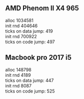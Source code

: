 AMD Phenom II X4 965
------

alloc 1034581  
init rnd 404646  
ticks on data jump: 419  
init rnd 700922  
ticks on code jump: 497

Macbook pro 2017 i5
----------

alloc 148798  
init rnd 4189  
ticks on data jump: 447  
init rnd 8087  
ticks on code jump: 525
